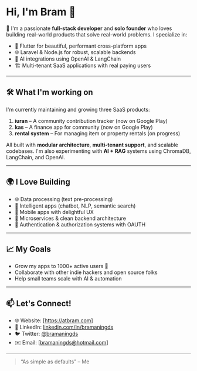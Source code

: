 # Hi, I'm Bram 👋

🚀 I'm a passionate **full-stack developer** and **solo founder** who loves building real-world products that solve real-world problems. I specialize in:

- 🧱 Flutter for beautiful, performant cross-platform apps
- 🌐 Laravel & Node.js for robust, scalable backends
- 🧠 AI integrations using OpenAI & LangChain
- 🏗️ Multi-tenant SaaS applications with real paying users

---

## 🛠️ What I'm working on

I'm currently maintaining and growing three SaaS products:
1. **iuran** – A community contribution tracker (now on Google Play)
2. **kas** – A finance app for community (now on Google Play)
3. **rental system** – For managing item or property rentals (on progress)

All built with **modular architecture**, **multi-tenant support**, and scalable codebases. I'm also experimenting with **AI + RAG** systems using ChromaDB, LangChain, and OpenAI.

---

## 🌍 I Love Building

- 🌐 Data processing (text pre-processing)
- 🧠 Intelligent apps (chatbot, NLP, semantic search)
- 📱 Mobile apps with delightful UX
- 🧩 Microservices & clean backend architecture
- 🔐 Authentication & authorization systems with OAUTH

---

## 📈 My Goals

- Grow my apps to 1000+ active users 🚀
- Collaborate with other indie hackers and open source folks
- Help small teams scale with AI & automation

---

## 📫 Let's Connect!

- 🌐 Website: [https://atbram.com]
- 💼 LinkedIn: [linkedin.com/in/bramaningds](#)
- 🐦 Twitter: [@bramaningds](#)
- ✉️ Email: [bramaningds@hotmail.com]

---

> “As simple as defaults” – Me
